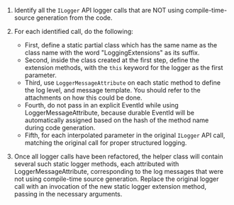 1. Identify all the `ILogger` API logger calls that are NOT using compile-time-source generation from the code.
        
2. For each identified call, do the following:
    - First, define a static partial class which has the same name as the class name with the word "LoggingExtensions" as its suffix.
    - Second, inside the class created at the first step, define the extension methods, with the `this` keyword for the logger as the first parameter. 
    - Third, use `LoggerMessageAttribute` on each static method to define the log level, and message template. You should refer to the attachments on how this could be done.
    - Fourth, do not pass in an explicit EventId while using LoggerMessageAttribute, because durable EventId will be automatically assigned based on the hash of the method name during code generation.
    - Fifth, for each interpolated parameter in the original `ILogger` API call, matching the original call for proper structured logging.
        
3. Once all logger calls have been refactored, the helper class will contain several such static logger methods, each attributed with LoggerMessageAttribute, corresponding to the log messages that were not using compile-time source generation. Replace the original logger call with an invocation of the new static logger extension method, passing in the necessary arguments.